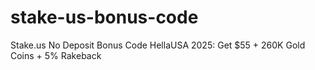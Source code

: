 # stake-us-bonus-code
Stake.us No Deposit Bonus Code HellaUSA 2025: Get $55 + 260K Gold Coins + 5% Rakeback
